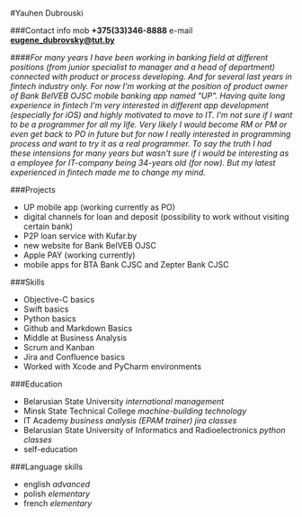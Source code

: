 #Yauhen Dubrouski

###Contact info
mob **+375(33)346-8888**       e-mail **eugene_dubrovsky@tut.by** 


####*For many years I have been working in banking field at different positions (from junior specialist to manager and a head of department) connected with product or process developing. And for several last years in fintech industry only. For now I'm working at the position of product owner of Bank BelVEB OJSC mobile banking app named "UP". Having quite long experience in fintech I'm very interested in different app development (especially for iOS) and highly motivated to move to IT. I'm not sure if I want to be a programmer for all my life. Very likely I would become RM or PM or even get back to PO in future but for now I really interested in programming process and want to try it as a real programmer. To say the truth I had these intensions for many years but wasn't sure if i would be interesting as a employee for IT-company being 34-years old (for now). But my latest experienced in fintech made me to change my mind.* 


###Projects

- UP mobile app (working currently as PO)
- digital channels for loan and deposit (possibility to work without visiting certain bank)
- P2P loan service with Kufar.by
- new website for Bank BelVEB OJSC
- Apple PAY (working currently)
- mobile apps for BTA Bank CJSC and Zepter Bank CJSC


###Skills

- Objective-C basics
- Swift basics
- Python basics
- Github and Markdown Basics
- Middle at Business Analysis
- Scrum and Kanban 
- Jira and Confluence basics
- Worked with Xcode and PyCharm environments

###Education

- Belarusian State University
*international management*
- Minsk State Technical College 
*machine-building technology*
- IT Academy 
*business analysis (EPAM trainer)*
*jira classes*
- Belarusian State University of Informatics and Radioelectronics
*python classes*
- self-education

###Language skills

- english *advanced*
- polish *elementary*
- french *elementary*
